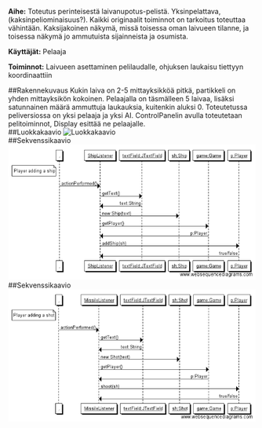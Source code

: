 **Aihe:** Toteutus perinteisestä laivanupotus-pelistä. 
Yksinpelattava, (kaksinpeliominaisuus?). Kaikki originaalit toiminnot on tarkoitus toteuttaa vähintään. Kaksijakoinen näkymä, missä toisessa oman laivueen tilanne, ja toisessa näkymä jo ammutuista sijainneista ja osumista.  
  
**Käyttäjät:** Pelaaja  
  
**Toiminnot:** Laivueen asettaminen pelilaudalle, ohjuksen laukaisu tiettyyn koordinaattiin  

##Rakennekuvaus
Kukin laiva on 2-5 mittayksikköä pitkä, partikkeli on yhden mittayksikön kokoinen. Pelaajalla on täsmälleen 5 laivaa, lisäksi satunnainen määrä ammuttuja laukauksia, kuitenkin aluksi 0. Toteutetussa peliversiossa on yksi pelaaja ja yksi AI. ControlPanelin avulla toteutetaan pelitoiminnot, Display esittää ne pelaajalle.  
##Luokkakaavio
![Luokkakaavio](/dokumentaatio/Laivanupotusluokkakaavio.png)  
##Sekvenssikaavio
![Sekvenssikaavio](/dokumentaatio/Player-adding-a-ship.png)  
##Sekvenssikaavio
![Sekvenssikaavio](/dokumentaatio/Player-adding-a-shot.png)

